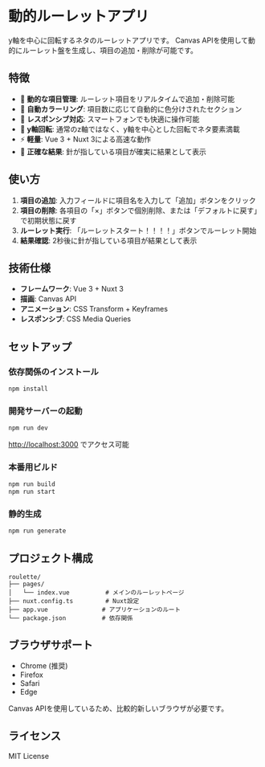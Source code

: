# 動的ルーレットアプリ

y軸を中心に回転するネタのルーレットアプリです。
Canvas APIを使用して動的にルーレット盤を生成し、項目の追加・削除が可能です。

## 特徴

- 🎯 **動的な項目管理**: ルーレット項目をリアルタイムで追加・削除可能
- 🎨 **自動カラーリング**: 項目数に応じて自動的に色分けされたセクション
- 📱 **レスポンシブ対応**: スマートフォンでも快適に操作可能
- 🎪 **y軸回転**: 通常のz軸ではなく、y軸を中心とした回転でネタ要素満載
- ⚡ **軽量**: Vue 3 + Nuxt 3による高速な動作
- 🎯 **正確な結果**: 針が指している項目が確実に結果として表示

## 使い方

1. **項目の追加**: 入力フィールドに項目名を入力して「追加」ボタンをクリック
2. **項目の削除**: 各項目の「×」ボタンで個別削除、または「デフォルトに戻す」で初期状態に戻す
3. **ルーレット実行**: 「ルーレットスタート！！！！」ボタンでルーレット開始
4. **結果確認**: 2秒後に針が指している項目が結果として表示

## 技術仕様

- **フレームワーク**: Vue 3 + Nuxt 3
- **描画**: Canvas API
- **アニメーション**: CSS Transform + Keyframes
- **レスポンシブ**: CSS Media Queries

## セットアップ

### 依存関係のインストール

```bash
npm install
```

### 開発サーバーの起動

```bash
npm run dev
```
<http://localhost:3000> でアクセス可能

### 本番用ビルド

```bash
npm run build
npm run start
```

### 静的生成

```bash
npm run generate
```

## プロジェクト構成

```
roulette/
├── pages/
│   └── index.vue          # メインのルーレットページ
├── nuxt.config.ts         # Nuxt設定
├── app.vue               # アプリケーションのルート
└── package.json          # 依存関係
```

## ブラウザサポート

- Chrome (推奨)
- Firefox
- Safari
- Edge

Canvas APIを使用しているため、比較的新しいブラウザが必要です。

## ライセンス

MIT License
